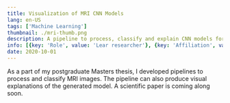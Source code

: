 ```yaml
---
title: Visualization of MRI CNN Models
lang: en-US
tags: ['Machine Learning']
thumbnail: ./mri-thumb.png
description: A pipeline to process, classify and explain CNN models for MRI.
info: [{key: 'Role', value: 'Lear researcher'}, {key: 'Affiliation', value: 'University of Sydney'}, {key: 'Skills involved', value: ['Machine Learning', 'Medical Image Processing', 'Computer Vision']}, {key: 'Tech used', value: ['Python', 'OpenCV', 'Tensorflow']}]
date: 2020-10-01
---
```



As a part of my postgraduate Masters thesis, I developed pipelines to process and classify MRI images. The pipeline can also produce visual explanations of the generated model. A scientific paper is coming along soon.